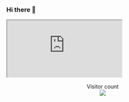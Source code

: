 ### Hi there 👋

<iframe src="https://dolosarafat.github.io"></iframe>
<p align="center"> 
  Visitor count<br>
  <img src="https://profile-counter.glitch.me/dolosarafat/count.svg" />
</p>
